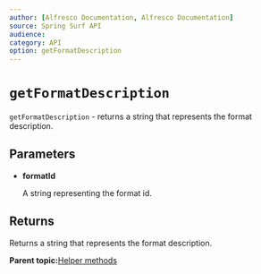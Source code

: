 ```yaml
---
author: [Alfresco Documentation, Alfresco Documentation]
source: Spring Surf API
audience: 
category: API
option: getFormatDescription
---
```


# `getFormatDescription`

`getFormatDescription` - returns a string that represents the format description.

## Parameters

-   **formatId**

    A string representing the format id.


## Returns

Returns a string that represents the format description.

**Parent topic:**[Helper methods](../references/APISurf-ScriptSiteData-Helper-helper.md)

